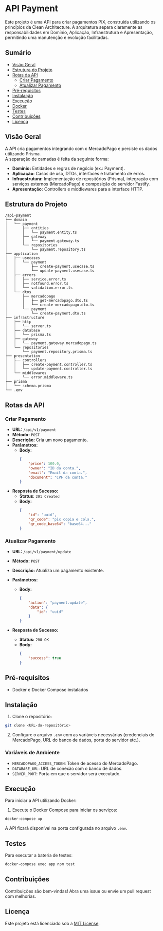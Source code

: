 # API Payment

Este projeto é uma API para criar pagamentos PIX, construída utilizando os princípios da Clean Architecture. A arquitetura separa claramente as responsabilidades em Domínio, Aplicação, Infraestrutura e Apresentação, permitindo uma manutenção e evolução facilitadas.

## Sumário

-   [Visão Geral](#visão-geral)
-   [Estrutura do Projeto](#estrutura-do-projeto)
-   [Rotas da API](#rotas-da-api)
    -   [Criar Pagamento](#criar-pagamento)
    -   [Atualizar Pagamento](#atualizar-pagamento)
-   [Pré-requisitos](#pré-requisitos)
-   [Instalação](#instalação)
-   [Execução](#execução)
-   [Docker](#docker)
-   [Testes](#testes)
-   [Contribuições](#contribuições)
-   [Licença](#licença)

## Visão Geral

A API cria pagamentos integrando com o MercadoPago e persiste os dados utilizando Prisma.  
A separação de camadas é feita da seguinte forma:

-   **Domínio:** Entidades e regras de negócio (ex.: Payment).
-   **Aplicação:** Casos de uso, DTOs, interfaces e tratamento de erros.
-   **Infraestrutura:** Implementação de repositórios (Prisma), integração com serviços externos (MercadoPago) e composição do servidor Fastify.
-   **Apresentação:** Controllers e middlewares para a interface HTTP.

## Estrutura do Projeto

```plaintext
/api-payment
├── domain
│   └── payment
│       ├── entities
│       │   └── payment.entity.ts
│       ├── gateway
│       │   └── payment.gateway.ts
│       └── repositories
│           └── payment.repository.ts
├── application
│   ├── usecases
│   │   └── payment
│   │       ├── create-payment.usecase.ts
│   │       └── update-payment.usecase.ts
│   ├── errors
│   │   ├── service.error.ts
│   │   ├── notfound.error.ts
│   │   └── validation.error.ts
│   └── dtos
│       ├── mercadopago
│       │   ├── get-mercadopago.dto.ts
│       │   └── create-mercadopago.dto.ts
│       └── payment
│           └── create-payment.dto.ts
├── infrastructure
│   ├── http
│   │   └── server.ts
│   ├── database
│   │   └── prisma.ts
│   ├── gateway
│   │   └── payment.gateway.mercadopago.ts
│   └── repositories
│       └── payment.repository.prisma.ts
├── presentation
│   ├── controllers
│   │   ├── create-payment.controller.ts
│   │   └── update-payment.controller.ts
│   └── middlewares
│       └── error.middleware.ts
├── prisma
│   └── schema.prisma
└── .env
```

## Rotas da API

### Criar Pagamento

-   **URL:** `/api/v1/payment`
-   **Método:** `POST`
-   **Descrição:** Cria um novo pagamento.
-   **Parâmetros:**
    -   **Body:**
        ```json
        {
            "price": 100.0,
            "owner": "ID da conta.",
            "email": "Email da conta.",
            "document": "CPF da conta."
        }
        ```
-   **Resposta de Sucesso:**
    -   **Status:** `201 Created`
    -   **Body:**
        ```json
        {
            "id": "uuid",
            "qr_code": "pix copia e cola.",
            "qr_code_base64": "base64..."
        }
        ```

### Atualizar Pagamento

-   **URL:** `/api/v1/payment/update`
-   **Método:** `POST`
-   **Descrição:** Atualiza um pagamento existente.
-   **Parâmetros:**

    -   **Body:**

        ```json
        {
            "action": "payment.update",
            "data": {
                "id": "uuid"
            }
        }
        ```

-   **Resposta de Sucesso:**
    -   **Status:** `200 OK`
    -   **Body:**
        ```json
        {
            "success": true
        }
        ```

## Pré-requisitos

-   Docker e Docker Compose instalados

## Instalação

1. Clone o repositório:

```bash
git clone <URL-do-repositório>
```

2. Configure o arquivo `.env` com as variáveis necessárias (credenciais do MercadoPago, URL do banco de dados, porta do servidor etc.).

### Variáveis de Ambiente

-   `MERCADOPAGO_ACCESS_TOKEN`: Token de acesso do MercadoPago.
-   `DATABASE_URL`: URL de conexão com o banco de dados.
-   `SERVER_PORT`: Porta em que o servidor será executado.

## Execução

Para iniciar a API utilizando Docker:

1. Execute o Docker Compose para iniciar os serviços:

```bash
docker-compose up
```

A API ficará disponível na porta configurada no arquivo `.env`.

## Testes

Para executar a bateria de testes:

```bash
docker-compose exec app npm test
```

## Contribuições

Contribuições são bem-vindas! Abra uma issue ou envie um pull request com melhorias.

## Licença

Este projeto está licenciado sob a [MIT License](LICENSE).
